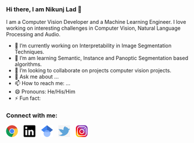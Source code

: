 ### Hi there, I am Nikunj Lad 👋

<!--
**nikunjlad/nikunjlad** is a ✨ _special_ ✨ repository because its `README.md` (this file) appears on your GitHub profile.
-->

I am a Computer Vision Developer and a Machine Learning Engineer. I love working on interesting challenges in Computer Vision, Natural Language Processing and Audio.

- 🔭 I’m currently working on Interpretability in Image Segmentation Techniques.
- 🌱 I’m am learning Semantic, Instance and Panoptic Segmentation based algorithms.
- 👯 I’m looking to collaborate on projects computer vision projects.
- :speech_balloon: Ask me about ...
- 📫 How to reach me: ...
- 😄 Pronouns: He/His/Him
- ⚡ Fun fact: 


### Connect with me:

<a href="https://nikunjlad.dev" target="_blank"><img src="https://github.com/nikunjlad/nikunjlad/blob/master/assets/website.png" alt="website" width="32" height="32"></a>&nbsp;&nbsp;&nbsp;
<a href="https://www.linkedin.com/in/nikunjlad" target="_blank"><img src="/assets/linkedin.svg" alt="linkedin" width="32" height="32"></a>&nbsp;&nbsp;&nbsp;
<a href="https://scholar.google.com/citations?user=is6g3oAAAAAJ&hl=en" target="_blank"><img src="assets/scholar.svg" alt="google-scholars" width="32" height="32"></a>&nbsp;&nbsp;&nbsp;
<a href="https://twitter.com/LadNikunj" target="_blank"><img src="assets/twitter.png" alt="twitter" width="32" height="32"></a>&nbsp;&nbsp;&nbsp;
<a href="https://www.instagram.com/in_genious94/" target="_blank"><img src="assets/instagram.png" alt="instagram" width="32" height="32"></a>&nbsp;&nbsp;&nbsp;
<!--
[<img align="left" height="24px" src="assets/website.png" target="_blank" />](https://nikunjlad.dev)
[<img align="left" height="24px" src="assets/linkedin.svg" target="_blank" />](https://www.linkedin.com/in/nikunjlad)
-->

